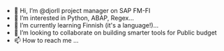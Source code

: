 - 👋 Hi, I’m @djorll project manager on SAP FM-FI
- 👀 I’m interested in Python, ABAP, Regex...
- 🌱 I’m currently learning Finnish (it's a language!)...
- 💞️ I’m looking to collaborate on building smarter tools for Public budget
- 📫 How to reach me ...

<!---
djorll/djorll is a ✨ special ✨ repository because its `README.md` (this file) appears on your GitHub profile.
You can click the Preview link to take a look at your changes.
--->
